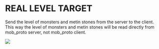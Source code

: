 # REAL LEVEL TARGET
 Send the level of monsters and metin stones from the server to the client.
 This way the level of monsters and metin stones will be read directly from mob_proto server, not mob_proto client.


<img src="https://i.imgur.com/EN25329.png">
